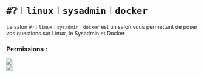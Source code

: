 # `#❔︱linux︱sysadmin︱docker`
Le salon `#❔︱linux︱sysadmin︱docker` est un salon vous permettant de poser vos questions sur 
Linux, le Sysadmin et Docker

### Permissions :
![](https://img.shields.io/badge/Lecture-OUI-green?style=for-the-badge) <br/>
![](https://img.shields.io/badge/Ecriture-OUI-green?style=for-the-badge)
